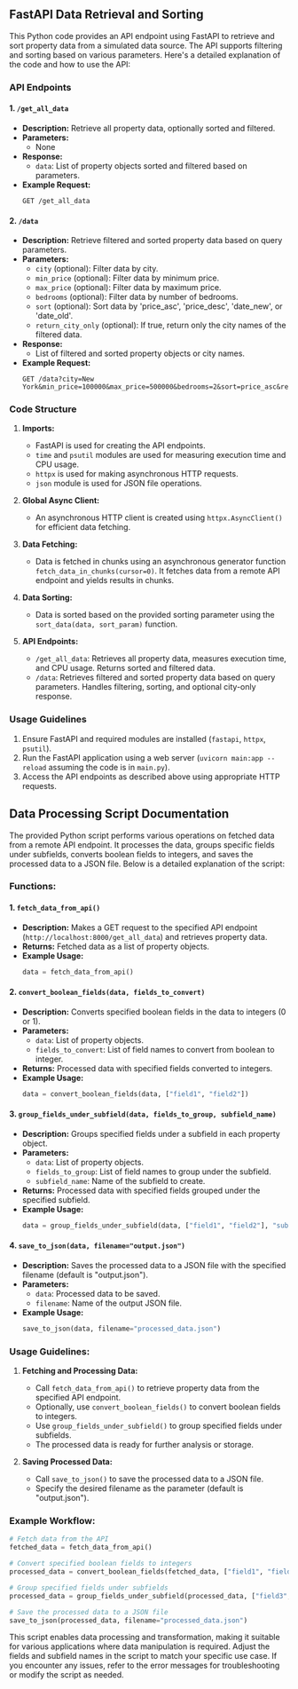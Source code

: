 ## FastAPI Data Retrieval and Sorting

This Python code provides an API endpoint using FastAPI to retrieve and sort property data from a simulated data source. The API supports filtering and sorting based on various parameters. Here's a detailed explanation of the code and how to use the API:

### API Endpoints

#### 1. **`/get_all_data`**
   - **Description:** Retrieve all property data, optionally sorted and filtered.
   - **Parameters:**
     - None
   - **Response:**
     - `data`: List of property objects sorted and filtered based on parameters.
   - **Example Request:**
     ```http
     GET /get_all_data
     ```
  
#### 2. **`/data`**
   - **Description:** Retrieve filtered and sorted property data based on query parameters.
   - **Parameters:**
     - `city` (optional): Filter data by city.
     - `min_price` (optional): Filter data by minimum price.
     - `max_price` (optional): Filter data by maximum price.
     - `bedrooms` (optional): Filter data by number of bedrooms.
     - `sort` (optional): Sort data by 'price_asc', 'price_desc', 'date_new', or 'date_old'.
     - `return_city_only` (optional): If true, return only the city names of the filtered data.
   - **Response:**
     - List of filtered and sorted property objects or city names.
   - **Example Request:**
     ```http
     GET /data?city=New York&min_price=100000&max_price=500000&bedrooms=2&sort=price_asc&return_city_only=true
     ```

### Code Structure

1. **Imports:**
   - FastAPI is used for creating the API endpoints.
   - `time` and `psutil` modules are used for measuring execution time and CPU usage.
   - `httpx` is used for making asynchronous HTTP requests.
   - `json` module is used for JSON file operations.

2. **Global Async Client:**
   - An asynchronous HTTP client is created using `httpx.AsyncClient()` for efficient data fetching.

3. **Data Fetching:**
   - Data is fetched in chunks using an asynchronous generator function `fetch_data_in_chunks(cursor=0)`. It fetches data from a remote API endpoint and yields results in chunks.

4. **Data Sorting:**
   - Data is sorted based on the provided sorting parameter using the `sort_data(data, sort_param)` function.

5. **API Endpoints:**
   - `/get_all_data`: Retrieves all property data, measures execution time, and CPU usage. Returns sorted and filtered data.
   - `/data`: Retrieves filtered and sorted property data based on query parameters. Handles filtering, sorting, and optional city-only response.

### Usage Guidelines

1. Ensure FastAPI and required modules are installed (`fastapi`, `httpx`, `psutil`).
2. Run the FastAPI application using a web server (`uvicorn main:app --reload` assuming the code is in `main.py`).
3. Access the API endpoints as described above using appropriate HTTP requests.

## Data Processing Script Documentation

The provided Python script performs various operations on fetched data from a remote API endpoint. It processes the data, groups specific fields under subfields, converts boolean fields to integers, and saves the processed data to a JSON file. Below is a detailed explanation of the script:

### Functions:

#### 1. **`fetch_data_from_api()`**
   - **Description:** Makes a GET request to the specified API endpoint (`http://localhost:8000/get_all_data`) and retrieves property data.
   - **Returns:** Fetched data as a list of property objects.
   - **Example Usage:**
     ```python
     data = fetch_data_from_api()
     ```

#### 2. **`convert_boolean_fields(data, fields_to_convert)`**
   - **Description:** Converts specified boolean fields in the data to integers (0 or 1).
   - **Parameters:**
     - `data`: List of property objects.
     - `fields_to_convert`: List of field names to convert from boolean to integer.
   - **Returns:** Processed data with specified fields converted to integers.
   - **Example Usage:**
     ```python
     data = convert_boolean_fields(data, ["field1", "field2"])
     ```

#### 3. **`group_fields_under_subfield(data, fields_to_group, subfield_name)`**
   - **Description:** Groups specified fields under a subfield in each property object.
   - **Parameters:**
     - `data`: List of property objects.
     - `fields_to_group`: List of field names to group under the subfield.
     - `subfield_name`: Name of the subfield to create.
   - **Returns:** Processed data with specified fields grouped under the specified subfield.
   - **Example Usage:**
     ```python
     data = group_fields_under_subfield(data, ["field1", "field2"], "subfield_name")
     ```

#### 4. **`save_to_json(data, filename="output.json")`**
   - **Description:** Saves the processed data to a JSON file with the specified filename (default is "output.json").
   - **Parameters:**
     - `data`: Processed data to be saved.
     - `filename`: Name of the output JSON file.
   - **Example Usage:**
     ```python
     save_to_json(data, filename="processed_data.json")
     ```

### Usage Guidelines:

1. **Fetching and Processing Data:**
   - Call `fetch_data_from_api()` to retrieve property data from the specified API endpoint.
   - Optionally, use `convert_boolean_fields()` to convert boolean fields to integers.
   - Use `group_fields_under_subfield()` to group specified fields under subfields.
   - The processed data is ready for further analysis or storage.

2. **Saving Processed Data:**
   - Call `save_to_json()` to save the processed data to a JSON file.
   - Specify the desired filename as the parameter (default is "output.json").

### Example Workflow:

```python
# Fetch data from the API
fetched_data = fetch_data_from_api()

# Convert specified boolean fields to integers
processed_data = convert_boolean_fields(fetched_data, ["field1", "field2"])

# Group specified fields under subfields
processed_data = group_fields_under_subfield(processed_data, ["field3", "field4"], "subfield_name")

# Save the processed data to a JSON file
save_to_json(processed_data, filename="processed_data.json")
```

This script enables data processing and transformation, making it suitable for various applications where data manipulation is required. Adjust the fields and subfield names in the script to match your specific use case. If you encounter any issues, refer to the error messages for troubleshooting or modify the script as needed.
